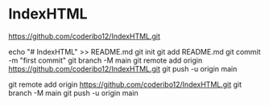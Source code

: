 # IndexHTML

https://github.com/coderibo12/IndexHTML.git

echo "# IndexHTML" >> README.md
git init
git add README.md
git commit -m "first commit"
git branch -M main
git remote add origin https://github.com/coderibo12/IndexHTML.git
git push -u origin main

git remote add origin https://github.com/coderibo12/IndexHTML.git
git branch -M main
git push -u origin main